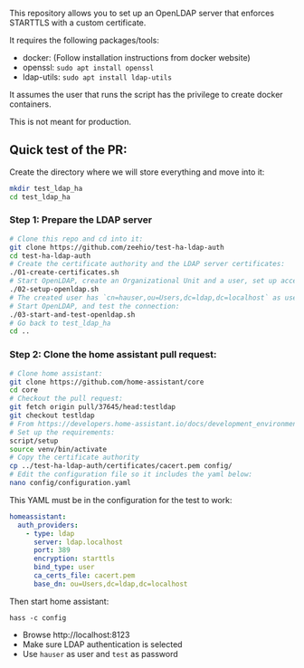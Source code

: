 This repository allows you to set up an OpenLDAP server that enforces STARTTLS with a
custom certificate.

It requires the following packages/tools:

- docker: (Follow installation instructions from docker website)
- openssl: `sudo apt install openssl`
- ldap-utils: `sudo apt install ldap-utils`

It assumes the user that runs the script has the privilege to create docker containers.

This is not meant for production.

## Quick test of the PR:

Create the directory where we will store everything and move into it:

```bash
mkdir test_ldap_ha
cd test_ldap_ha
```

### Step 1: Prepare the LDAP server

```bash
# Clone this repo and cd into it:
git clone https://github.com/zeehio/test-ha-ldap-auth
cd test-ha-ldap-auth
# Create the certificate authority and the LDAP server certificates:
./01-create-certificates.sh
# Start OpenLDAP, create an Organizational Unit and a user, set up access policies, stop OpenLDAP:
./02-setup-openldap.sh
# The created user has `cn=hauser,ou=Users,dc=ldap,dc=localhost` as user name and `test` as password.
# Start OpenLDAP, and test the connection:
./03-start-and-test-openldap.sh
# Go back to test_ldap_ha
cd ..
```

### Step 2: Clone the home assistant pull request:

```bash
# Clone home assistant:
git clone https://github.com/home-assistant/core
cd core
# Checkout the pull request: 
git fetch origin pull/37645/head:testldap
git checkout testldap
# From https://developers.home-assistant.io/docs/development_environment#setup-local-repository :
# Set up the requirements:
script/setup
source venv/bin/activate
# Copy the certificate authority
cp ../test-ha-ldap-auth/certificates/cacert.pem config/
# Edit the configuration file so it includes the yaml below:
nano config/configuration.yaml
```

This YAML must be in the configuration for the test to work:

```yaml
homeassistant:
  auth_providers:
    - type: ldap
      server: ldap.localhost
      port: 389
      encryption: starttls
      bind_type: user
      ca_certs_file: cacert.pem
      base_dn: ou=Users,dc=ldap,dc=localhost

```

Then start home assistant:

```
hass -c config
```

- Browse http://localhost:8123
- Make sure LDAP authentication is selected
- Use `hauser` as user and `test` as password







